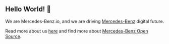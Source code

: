 ## Hello World! 👋

We are Mercedes-Benz.io, and we are driving [Mercedes-Benz](https://github.com/mercedes-benz) digital future.

Read more about us [here](https://www.mercedes-benz.io) and find more about [Mercedes-Benz Open Source](https://opensource.mercedes-benz.com).